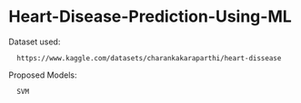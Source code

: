# Heart-Disease-Prediction-Using-ML

Dataset used:

      https://www.kaggle.com/datasets/charankakaraparthi/heart-dissease
   
Proposed Models:

      SVM

